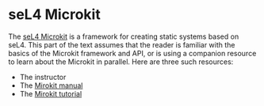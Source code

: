 <!--
    Copyright 2024, Colias Group, LLC

    SPDX-License-Identifier: CC-BY-SA-4.0
-->

# seL4 Microkit

The [seL4 Microkit](https://github.com/seL4/microkit) is a framework for creating static systems based on seL4.
This part of the text assumes that the reader is familiar with the basics of the Microkit framework and API, or is using a companion resource to learn about the Microkit in parallel.
Here are three such resources:
- The instructor
- The [Mirokit manual](https://github.com/seL4/microkit/blob/main/docs/manual.md)
- The [Mirokit tutorial](https://trustworthy.systems/projects/microkit/tutorial/welcome.html)
